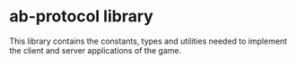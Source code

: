 # ab-protocol library

This library contains the constants, types and utilities needed to implement the client and server applications of the game.
